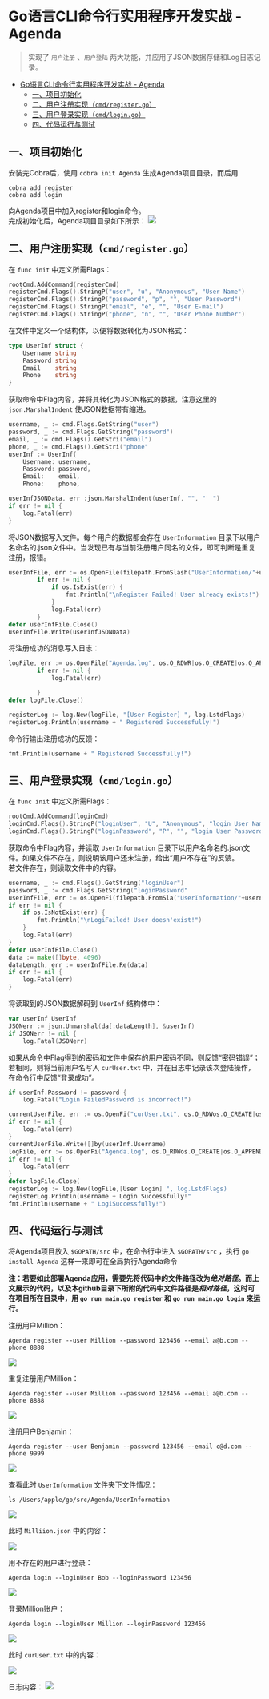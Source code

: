 # Go语言CLI命令行实用程序开发实战 - Agenda

> 实现了 `用户注册` 、`用户登陆` 两大功能，并应用了JSON数据存储和Log日志记录。

- [Go语言CLI命令行实用程序开发实战 - Agenda](#go%e8%af%ad%e8%a8%80cli%e5%91%bd%e4%bb%a4%e8%a1%8c%e5%ae%9e%e7%94%a8%e7%a8%8b%e5%ba%8f%e5%bc%80%e5%8f%91%e5%ae%9e%e6%88%98---agenda)
  - [一、项目初始化](#%e4%b8%80%e9%a1%b9%e7%9b%ae%e5%88%9d%e5%a7%8b%e5%8c%96)
  - [二、用户注册实现（`cmd/register.go`）](#%e4%ba%8c%e7%94%a8%e6%88%b7%e6%b3%a8%e5%86%8c%e5%ae%9e%e7%8e%b0cmdregistergo)
  - [三、用户登录实现（`cmd/login.go`）](#%e4%b8%89%e7%94%a8%e6%88%b7%e7%99%bb%e5%bd%95%e5%ae%9e%e7%8e%b0cmdlogingo)
  - [四、代码运行与测试](#%e5%9b%9b%e4%bb%a3%e7%a0%81%e8%bf%90%e8%a1%8c%e4%b8%8e%e6%b5%8b%e8%af%95)

## 一、项目初始化

安装完Cobra后，使用 `cobra init Agenda` 生成Agenda项目目录，而后用
``` shell
cobra add register
cobra add login
```
向Agenda项目中加入register和login命令。<br>
完成初始化后，Agenda项目目录如下所示：
![](Images/InitialFileTree.png)

## 二、用户注册实现（`cmd/register.go`）

在 `func init` 中定义所需Flags：
``` Go
rootCmd.AddCommand(registerCmd)
registerCmd.Flags().StringP("user", "u", "Anonymous", "User Name")
registerCmd.Flags().StringP("password", "p", "", "User Password")
registerCmd.Flags().StringP("email", "e", "", "User E-mail")
registerCmd.Flags().StringP("phone", "n", "", "User Phone Number")
```

在文件中定义一个结构体，以便将数据转化为JSON格式：
``` Go
type UserInf struct {
	Username string
	Password string
	Email    string
	Phone    string
}
```

获取命令中Flag内容，并将其转化为JSON格式的数据，注意这里的 `json.MarshalIndent` 使JSON数据带有缩进。
``` Go
username, _ := cmd.Flags.GetString("user")
password, _ := cmd.Flags.GetString("password")
email, _ := cmd.Flags().GetStri("email")
phone, _ := cmd.Flags().GetStri("phone"
userInf := UserInf{
	Username: username,
	Password: password,
	Email:    email,
	Phone:    phone,

userInfJSONData, err :json.MarshalIndent(userInf, "", "  ")
if err != nil {
	log.Fatal(err)
}
```

将JSON数据写入文件。每个用户的数据都会存在 `UserInformation` 目录下以用户名命名的.json文件中。当发现已有与当前注册用户同名的文件，即可判断是重复注册，报错。
```Go
userInfFile, err := os.OpenFile(filepath.FromSlash("UserInformation/"+username+".json"), os.O_CREATE|os.O_EXCL|os.O_WRONLY|os.O_APPEND, 0666)
		if err != nil {
			if os.IsExist(err) {
				fmt.Println("\nRegister Failed! User already exists!")
			}
			log.Fatal(err)
		}
defer userInfFile.Close()
userInfFile.Write(userInfJSONData)
```

将注册成功的消息写入日志：
```Go
logFile, err := os.OpenFile("Agenda.log", os.O_RDWR|os.O_CREATE|os.O_APPEND, 0666)
		if err != nil {
			log.Fatal(err)

		}
defer logFile.Close()

registerLog := log.New(logFile, "[User Register] ", log.LstdFlags)
registerLog.Println(username + " Registered Successfully!")
```

命令行输出注册成功的反馈：
```Go
fmt.Println(username + " Registered Successfully!")
```



## 三、用户登录实现（`cmd/login.go`）
在 `func init` 中定义所需Flags：
``` Go
rootCmd.AddCommand(loginCmd)
loginCmd.Flags().StringP("loginUser", "U", "Anonymous", "login User Name")
loginCmd.Flags().StringP("loginPassword", "P", "", "login User Password")
```

获取命令中Flag内容，并读取 `UserInformation` 目录下以用户名命名的.json文件。如果文件不存在，则说明该用户还未注册，给出“用户不存在”的反馈。<br>
若文件存在，则读取文件中的内容。
```Go
username, _ := cmd.Flags().GetString("loginUser")
password, _ := cmd.Flags.GetString("loginPassword"
userInfFile, err := os.OpenFi(filepath.FromSla("UserInformation/"+userna+".json"), os.O_RDONLY, 0666)
if err != nil {
	if os.IsNotExist(err) {
		fmt.Println("\nLogiFailed! User doesn'exist!")
	}
	log.Fatal(err)
}
defer userInfFile.Close()
data := make([]byte, 4096)
dataLength, err := userInfFile.Re(data)
if err != nil {
	log.Fatal(err)
}
```

将读取到的JSON数据解码到 `UserInf` 结构体中：
```Go
var userInf UserInf
JSONerr := json.Unmarshal(da[:dataLength], &userInf)
if JSONerr != nil {
	log.Fatal(JSONerr)
```

如果从命令中Flag得到的密码和文件中保存的用户密码不同，则反馈“密码错误”；若相同，则将当前用户名写入 `curUser.txt` 中，并在日志中记录该次登陆操作，在命令行中反馈“登录成功”。
```Go
if userInf.Password != password {
	log.Fatal("Login FailedPassword is incorrect!")

currentUserFile, err := os.OpenFi("curUser.txt", os.O_RDWos.O_CREATE|os.O_TRUNC, 0666)
if err != nil {
	log.Fatal(err)
}
currentUserFile.Write([]by(userInf.Username)
logFile, err := os.OpenFi("Agenda.log", os.O_RDWos.O_CREATE|os.O_APPEND, 0666)
if err != nil {
	log.Fatal(err
}
defer logFile.Close(
registerLog := log.New(logFile,[User Login] ", log.LstdFlags)
registerLog.Println(username + Login Successfully!"
fmt.Println(username + " LogiSuccessfully!")
```

## 四、代码运行与测试
将Agenda项目放入 `$GOPATH/src` 中，在命令行中进入 `$GOPATH/src` ，执行 `go install Agenda` 这样一来即可在全局执行Agenda命令

__注：若要如此部署Agenda应用，需要先将代码中的文件路径改为*绝对路径*。而上文展示的代码，以及本github目录下所附的代码中文件路径是*相对路径*，这时可在项目所在目录中，用 `go run main.go register` 和 `go run main.go login` 来运行。__

注册用户Million：
```shell
Agenda register --user Million --password 123456 --email a@b.com --phone 8888
```
![](Images/MillionRegister.png)

重复注册用户Million：
```shell
Agenda register --user Million --password 123456 --email a@b.com --phone 8888
```
![](Images/MillionReregister.png)

注册用户Benjamin：
```shell
Agenda register --user Benjamin --password 123456 --email c@d.com --phone 9999
```
![](Images/BenjaminRegister.png)

查看此时 `UserInformation` 文件夹下文件情况：
```shell
ls /Users/apple/go/src/Agenda/UserInformation
```
![](Images/UserInformation.png)

此时 `Milliion.json` 中的内容：

![](Images/MillionJSON.png)

用不存在的用户进行登录：
```shell
Agenda login --loginUser Bob --loginPassword 123456
```
![](Images/UserNoExists.png)

登录Million账户：
```shell
Agenda login --loginUser Million --loginPassword 123456
```
![](Images/MillionLogin.png)

此时 `curUser.txt` 中的内容：

![](Images/curUser.png)

日志内容：
![](Images/Log.png)







